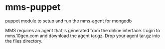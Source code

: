 mms-puppet
==========

puppet module to setup and run the mms-agent for mongodb

MMS requires an agent that is generated from the online interface. Login to mms.10gen.com and download the agent tar.gz. Drop your agent tar.gz into the files directory. 
